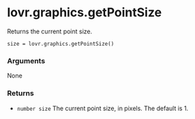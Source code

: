 <!--
category: reference
-->

lovr.graphics.getPointSize
===

Returns the current point size.

    size = lovr.graphics.getPointSize()

### Arguments

None

### Returns

- `number size` The current point size, in pixels.  The default is 1.
